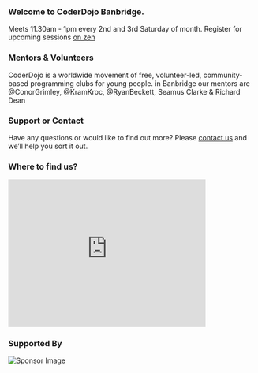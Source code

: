 ### Welcome to CoderDojo Banbridge.
Meets 11.30am - 1pm every 2nd and 3rd Saturday of month. Register for upcoming sessions [on zen](https://zen.coderdojo.com/dojos/gb/community-room-tesco-extra-bridgewater-bt-3-2-4lf/banbridge-co-down-banbridge-enterprise-centre)

### Mentors & Volunteers
CoderDojo is a worldwide movement of free, volunteer-led, community-based programming clubs for young people. in Banbridge our mentors are @ConorGrimley, @KramKroc, @RyanBeckett, Seamus Clarke & Richard Dean

### Support or Contact
Have any questions or would like to find out more? Please [contact us](banbridge@coderdojo.com) and we’ll help you sort it out.

### Where to find us?

<iframe src="https://www.google.com/maps/embed?pb=!1m18!1m12!1m3!1d2325.3081807500807!2d-6.294789683653023!3d54.351534980201954!2m3!1f0!2f0!3f0!3m2!1i1024!2i768!4f13.1!3m3!1m2!1s0x4860e6a40e1c81e9%3A0x1f925154dbc8f505!2sBanbridge+Enterprise+Centre!5e0!3m2!1sen!2suk!4v1505063109292" width="400" height="300" frameborder="0" style="border:0" allowfullscreen></iframe>

### Supported By

![Sponsor Image](http://bdelonline.com/wp-content/uploads/2016/10/logo.png)

